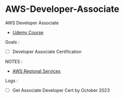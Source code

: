 # AWS-Developer-Associate

AWS Developer Associate

- [Udemy Course](https://www.udemy.com/share/101WgC3@dc-QdI5aJejjXvDjjRVOBlaTxW_T3fqLGlEWEeKTs4B6_qUbKg7HLI3E4jVYNn_s)

Goals :

- [ ] Developer Associate Certification

NOTES :

- [AWS Regional Services](https://aws.amazon.com/about-aws/global-infrastructure/regional-product-services/?p=ngi&loc=4)

Logs :

- [ ] Get Associate Developer Cert by October 2023